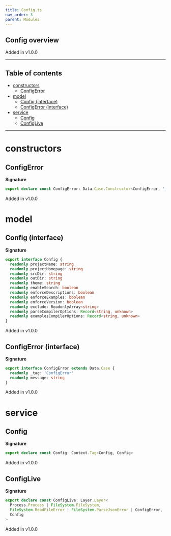 ```yaml
---
title: Config.ts
nav_order: 3
parent: Modules
---
```


## Config overview

Added in v1.0.0

---

<h2 class="text-delta">Table of contents</h2>

- [constructors](#constructors)
  - [ConfigError](#configerror)
- [model](#model)
  - [Config (interface)](#config-interface)
  - [ConfigError (interface)](#configerror-interface)
- [service](#service)
  - [Config](#config)
  - [ConfigLive](#configlive)

---

# constructors

## ConfigError

**Signature**

```ts
export declare const ConfigError: Data.Case.Constructor<ConfigError, '_tag'>
```

Added in v1.0.0

# model

## Config (interface)

**Signature**

```ts
export interface Config {
  readonly projectName: string
  readonly projectHomepage: string
  readonly srcDir: string
  readonly outDir: string
  readonly theme: string
  readonly enableSearch: boolean
  readonly enforceDescriptions: boolean
  readonly enforceExamples: boolean
  readonly enforceVersion: boolean
  readonly exclude: ReadonlyArray<string>
  readonly parseCompilerOptions: Record<string, unknown>
  readonly examplesCompilerOptions: Record<string, unknown>
}
```

Added in v1.0.0

## ConfigError (interface)

**Signature**

```ts
export interface ConfigError extends Data.Case {
  readonly _tag: 'ConfigError'
  readonly message: string
}
```

Added in v1.0.0

# service

## Config

**Signature**

```ts
export declare const Config: Context.Tag<Config, Config>
```

Added in v1.0.0

## ConfigLive

**Signature**

```ts
export declare const ConfigLive: Layer.Layer<
  Process.Process | FileSystem.FileSystem,
  FileSystem.ReadFileError | FileSystem.ParseJsonError | ConfigError,
  Config
>
```

Added in v1.0.0
